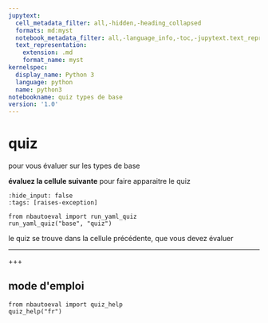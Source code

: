 ```yaml
---
jupytext:
  cell_metadata_filter: all,-hidden,-heading_collapsed
  formats: md:myst
  notebook_metadata_filter: all,-language_info,-toc,-jupytext.text_representation.jupytext_version,-jupytext.text_representation.format_version
  text_representation:
    extension: .md
    format_name: myst
kernelspec:
  display_name: Python 3
  language: python
  name: python3
notebookname: quiz types de base
version: '1.0'
---
```


# quiz

pour vous évaluer sur les types de base

**évaluez la cellule suivante** pour faire apparaitre le quiz

```{code-cell} ipython3
:hide_input: false
:tags: [raises-exception]

from nbautoeval import run_yaml_quiz
run_yaml_quiz("base", "quiz")
```

le quiz se trouve dans la cellule précédente, que vous devez évaluer
****

+++

## mode d'emploi

```{code-cell} ipython3
from nbautoeval import quiz_help
quiz_help("fr")
```
